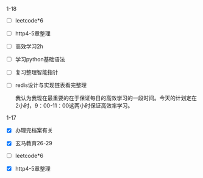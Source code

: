 1-18

- [ ] leetcode*6

- [ ] http4-5章整理

- [ ] 高效学习2h

- [ ] 学习python基础语法

- [ ] 复习整理智能指针

- [ ] redis设计与实现链表看完整理

  我认为我现在最重要的在于保证每日的高效学习的一段时间。今天的计划定在2小时，9：00-11：00这两小时保证高效率学习。

1-17

- [x] 办理完档案有关

- [x] 玄马教育26-29

- [ ] leetcode*6

- [x] http4-5章整理

  

